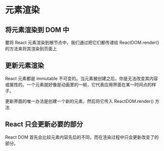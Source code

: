 # 元素渲染
## 将元素渲染到 DOM 中
要将 React 元素渲染到根节点中，我们通过把它们都传递给 ReactDOM.render() 的方法来将其渲染到页面上

## 更新元素渲染
React 元素都是 immutable 不可变的。当元素被创建之后，你是无法改变其内容或属性的。一个元素就好像是动画里的一帧，它代表应用界面在某一时间点的样子。

更新界面的唯一办法是创建一个新的元素，然后将它传入 ReactDOM.render() 方法

## React 只会更新必要的部分
React DOM 首先会比较元素内容先后的不同，而在渲染过程中只会更新改变了的部分。